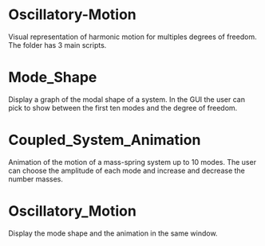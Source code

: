 # Oscillatory-Motion
Visual representation of harmonic motion for multiples degrees of freedom. The folder has 3 main scripts.

# Mode_Shape
Display a graph of the modal shape of a system. In the GUI the user can pick to show between the first ten modes and the degree of freedom.

# Coupled_System_Animation
Animation of the motion of a mass-spring system up to 10 modes. The user can choose the amplitude of each mode and increase and decrease the number masses.

# Oscillatory_Motion
Display the mode shape and the animation in the same window.

